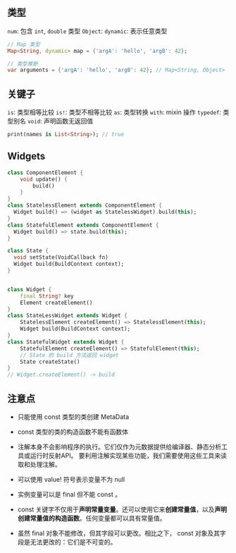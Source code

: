 

## 类型
`num`: 包含 `int`, `double` 类型
`Object`: 
`dynamic`: 表示任意类型

```dart
// Map 类型
Map<String, dynamic> map = {'argA': 'hello', 'argB': 42};

// 类型推断
var arguments = {'argA': 'hello', 'argB': 42}; // Map<String, Object>
```


## 关键子
`is`: 类型相等比较
`is!`: 类型不相等比较
`as`: 类型转换
`with`: mixin 操作
`typedef`: 类型别名
`void`: 声明函数无返回值

```dart
print(names is List<String>); // true
```


## Widgets

```dart
class ComponentElement {
    void update() {
        build()
    }
}
class StatelessElement extends ComponentElement {
  Widget build() => (widget as StatelessWidget).build(this);
}
class StatefulElement extends ComponentElement {
  Widget build() => state.build(this);
}

class State {
  void setState(VoidCallback fn)
  Widget build(BuildContext context);
}


class Widget {
    final String? key
    Element createElement()
}
class StateLessWidget extends Widget {
    StatelessElement createElement() => StatelessElement(this);
    Widget build(BuildContext context);
}
class StatefulWidget extends Widget {
    StatefulElement createElement() => StatefulElement(this);
    // State 的 build 方法返回 widget
    State createState()
}
// Widget.createElement() -> build
```

## 注意点
- 只能使用 const 类型的类创建 MetaData

- const 类型的类的构造函数不能有函数体

- 注解本身不会影响程序的执行。它们仅作为元数据提供给编译器、静态分析工具或运行时反射API。
要利用注解实现某些功能，我们需要使用这些工具来读取和处理注解。

- 可以使用 value! 符号表示变量不为 null

- 实例变量可以是 final 但不能 const 。

- const 关键字不仅用于**声明常量变量**。还可以使用它来**创建常量值**，以及**声明创建常量值的构造函数**。任何变量都可以具有常量值。
- 虽然 final 对象不能修改，但其字段可以更改。相比之下， const 对象及其字段是无法更改的：它们是不可变的。



